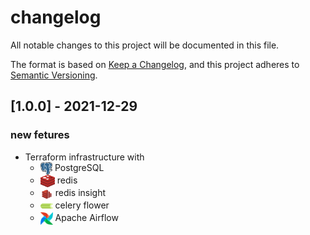 # changelog

All notable changes to this project will be documented in this file.

The format is based on [Keep a Changelog](https://keepachangelog.com/en/1.0.0/),
and this project adheres to [Semantic Versioning](https://semver.org/spec/v2.0.0.html).

## [1.0.0] - 2021-12-29

### new fetures

- Terraform infrastructure with 
  - <img src="img/postgresql.png" alt="PostgreSQL" height="20" style="vertical-align: middle;"> PostgreSQL
  - <img src="img/redis.png" alt="redis" height="20" style="vertical-align: middle;"> redis 
  - <img src="img/redisinsight.png" alt="redis insight" height="20" style="vertical-align: middle;"> redis insight
  - <img src="img/celery.png" alt="celery flower" height="20" style="vertical-align: middle;"> celery flower
  - <img src="img/airflow.png" alt="Apache Airflow" height="20" style="vertical-align: middle;"> Apache Airflow